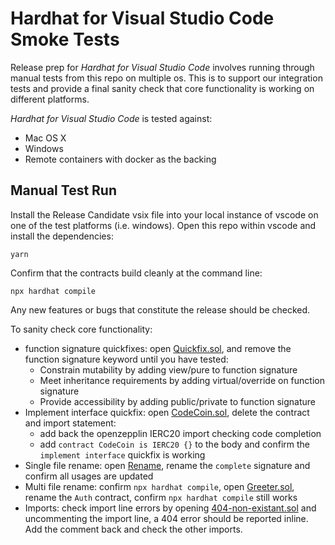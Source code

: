 # Hardhat for Visual Studio Code Smoke Tests

Release prep for *Hardhat for Visual Studio Code* involves running through manual tests from this repo on multiple os. This is to support our integration tests and provide a final sanity check that core functionality is working on different platforms.

*Hardhat for Visual Studio Code* is tested against:

- Mac OS X
- Windows
- Remote containers with docker as the backing

## Manual Test Run

Install the Release Candidate vsix file into your local instance of vscode on one of the test platforms (i.e. windows). Open this repo within vscode and install the dependencies:

```shell
yarn
```

Confirm that the contracts build cleanly at the command line:

```shell
npx hardhat compile
```

Any new features or bugs that constitute the release should be checked.

To sanity check core functionality:

- function signature quickfixes: open [Quickfix.sol](./contracts/Quickfix.sol), and remove the function signature keyword until you have tested:
    * Constrain mutability by adding view/pure to function signature
    * Meet inheritance requirements by adding virtual/override on function signature
    * Provide accessibility by adding public/private to function signature
- Implement interface quickfix: open [CodeCoin.sol](./contracts/CodeCoin.sol), delete the contract and import statement:
    * add back the openzepplin IERC20 import checking code completion
    * add `contract CodeCoin is IERC20 {}` to the body and confirm the `implement interface` quickfix is working
- Single file rename: open [Rename](./contracts/Rename.sol), rename the `complete` signature and confirm all usages are updated
- Multi file rename: confirm `npx hardhat compile`, open [Greeter.sol](./contracts/Greeter.sol), rename the `Auth` contract, confirm `npx hardhat compile` still works
- Imports: check import line errors by opening [404-non-existant.sol](./contracts/imports/404-non-existant.sol) and uncommenting the import line, a 404 error should be reported inline. Add the comment back and check the other imports.
